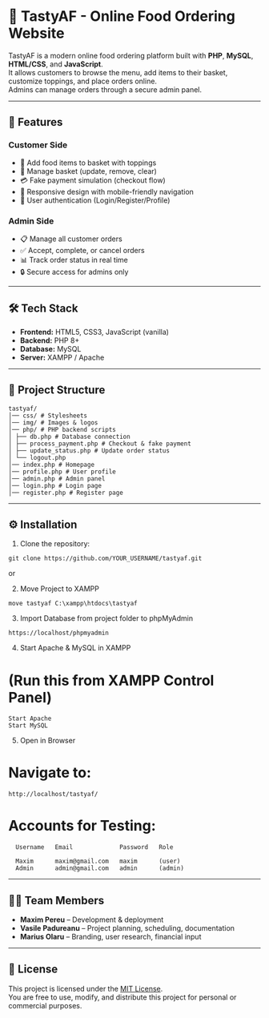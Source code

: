 # 🍔 TastyAF - Online Food Ordering Website

TastyAF is a modern online food ordering platform built with **PHP**, **MySQL**, **HTML/CSS**, and **JavaScript**.  
It allows customers to browse the menu, add items to their basket, customize toppings, and place orders online.  
Admins can manage orders through a secure admin panel.

---

## 🚀 Features

### Customer Side
- 🛒 Add food items to basket with toppings  
- 🔄 Manage basket (update, remove, clear)  
- 💳 Fake payment simulation (checkout flow)  
- 📱 Responsive design with mobile-friendly navigation  
- 👤 User authentication (Login/Register/Profile)  

### Admin Side
- 📋 Manage all customer orders  
- ✅ Accept, complete, or cancel orders  
- 📊 Track order status in real time  
- 🔒 Secure access for admins only  

---

## 🛠️ Tech Stack
- **Frontend:** HTML5, CSS3, JavaScript (vanilla)  
- **Backend:** PHP 8+  
- **Database:** MySQL  
- **Server:** XAMPP / Apache  

---

## 📂 Project Structure

```
tastyaf/
│── css/ # Stylesheets
│── img/ # Images & logos
│── php/ # PHP backend scripts
│ ├── db.php # Database connection
│ ├── process_payment.php # Checkout & fake payment
│ ├── update_status.php # Update order status
│ └── logout.php
│── index.php # Homepage
│── profile.php # User profile
│── admin.php # Admin panel
│── login.php # Login page
│── register.php # Register page
```

---

## ⚙️ Installation

1. Clone the repository:
```
git clone https://github.com/YOUR_USERNAME/tastyaf.git
```

or

2. Move Project to XAMPP
```
move tastyaf C:\xampp\htdocs\tastyaf
```

3. Import Database from project folder to phpMyAdmin
```
https://localhost/phpmyadmin
```


4. Start Apache & MySQL in XAMPP
# (Run this from XAMPP Control Panel)
```
Start Apache
Start MySQL
```

5. Open in Browser
# Navigate to:
```
http://localhost/tastyaf/
```


# Accounts for Testing:
```
  Username   Email             Password   Role

  Maxim      maxim@gmail.com   maxim      (user)
  Admin      admin@gmail.com   admin      (admin)
```
---

## 👨‍💻 Team Members

- **Maxim Pereu** – Development & deployment 
- **Vasile Padureanu** – Project planning, scheduling, documentation
- **Marius Olaru** – Branding, user research, financial input

---

## 📜 License

This project is licensed under the [MIT License](./LICENSE).  
You are free to use, modify, and distribute this project for personal or commercial purposes.

